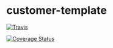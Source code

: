 # customer-template

[![Travis](https://img.shields.io/travis/rust-lang/rust.svg)](https://api.travis-ci.org/zainul-ma/customer-template.svg?branch=master)

[![Coverage Status](https://coveralls.io/repos/github/zainul-ma/customer-template/badge.svg?branch=master)](https://coveralls.io/github/zainul-ma/customer-template?branch=master)
